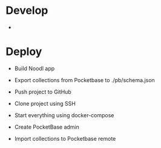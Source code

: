 # Develop

- 

# Deploy

- Build Noodl app
- Export collections from Pocketbase to ./pb/schema.json
- Push project to GitHub

- Clone project using SSH
- Start everything using docker-compose
- Create PocketBase admin
- Import collections to Pocketbase remote